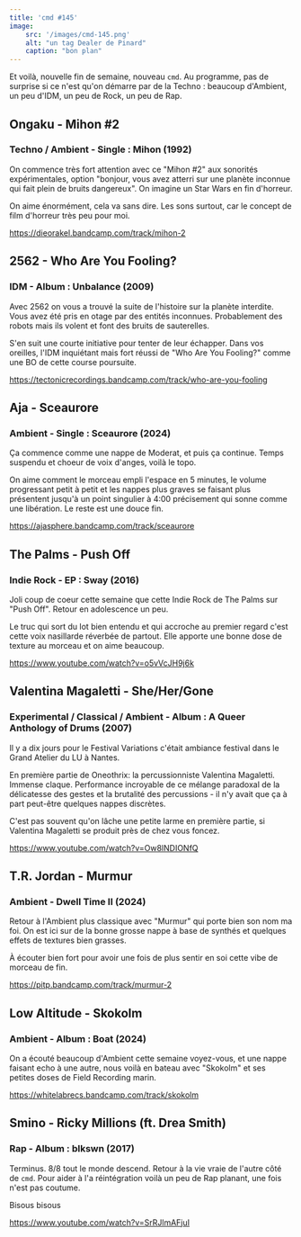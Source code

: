 ```yaml
---
title: 'cmd #145'
image:  
    src: '/images/cmd-145.png'
    alt: "un tag Dealer de Pinard" 
    caption: "bon plan"
---
```

Et voilà, nouvelle fin de semaine, nouveau `cmd`. Au programme, pas de surprise si ce n'est qu'on démarre par de la Techno : beaucoup d'Ambient, un peu d'IDM, un peu de Rock, un peu de Rap.

## Ongaku - Mihon #2 
### Techno / Ambient - Single : Mihon (1992)

On commence très fort attention avec ce "Mihon #2" aux sonorités expérimentales, option "bonjour, vous avez atterri sur une planète inconnue qui fait plein de bruits dangereux". On imagine un Star Wars en fin d'horreur.

On aime énormément, cela va sans dire. Les sons surtout, car le concept de film d'horreur très peu pour moi.

https://dieorakel.bandcamp.com/track/mihon-2

## 2562 - Who Are You Fooling? 
### IDM - Album : Unbalance (2009)

Avec 2562 on vous a trouvé la suite de l'histoire sur la planète interdite. Vous avez été pris en otage par des entités inconnues. Probablement des robots mais ils volent et font des bruits de sauterelles.

S'en suit une courte initiative pour tenter de leur échapper. Dans vos oreilles, l'IDM inquiétant mais fort réussi de "Who Are You Fooling?" comme une BO de cette course poursuite.

https://tectonicrecordings.bandcamp.com/track/who-are-you-fooling

## Aja - Sceaurore 
### Ambient - Single : Sceaurore (2024)

Ça commence comme une nappe de Moderat, et puis ça continue. Temps suspendu et choeur de voix d'anges, voilà le topo.

On aime comment le morceau empli l'espace en 5 minutes, le volume progressant petit à petit et les nappes plus graves se faisant plus présentent jusqu'à un point singulier à 4:00 précisement qui sonne comme une libération. Le reste est une douce fin.

https://ajasphere.bandcamp.com/track/sceaurore

## The Palms - Push Off 
### Indie Rock - EP : Sway (2016)

Joli coup de coeur cette semaine que cette Indie Rock de The Palms sur "Push Off". Retour en adolescence un peu.

Le truc qui sort du lot bien entendu et qui accroche au premier regard c'est cette voix nasillarde réverbée de partout. Elle apporte une bonne dose de texture au morceau et on aime beaucoup.

https://www.youtube.com/watch?v=o5vVcJH9j6k

## Valentina Magaletti - She/Her/Gone 
### Experimental / Classical / Ambient - Album : A Queer Anthology of Drums (2007)

Il y a dix jours pour le Festival Variations c'était ambiance festival dans le Grand Atelier du LU à Nantes.

En première partie de Oneothrix: la percussionniste Valentina Magaletti. Immense claque. Performance incroyable de ce mélange paradoxal de la délicatesse des gestes et la brutalité des percussions - il n'y avait que ça à part peut-être quelques nappes discrètes.

C'est pas souvent qu'on lâche une petite larme en première partie, si Valentina Magaletti se produit près de chez vous foncez.

https://www.youtube.com/watch?v=Ow8lNDIONfQ

## T.R. Jordan - Murmur 
### Ambient - Dwell Time II (2024)

Retour à l'Ambient plus classique avec "Murmur" qui porte bien son nom ma foi. On est ici sur de la bonne grosse nappe à base de synthés et quelques effets de textures bien grasses. 

À écouter bien fort pour avoir une fois de plus sentir en soi cette vibe de morceau de fin.

https://pitp.bandcamp.com/track/murmur-2

## Low Altitude - Skokolm 
### Ambient - Album : Boat (2024)

On a écouté beaucoup d'Ambient cette semaine voyez-vous, et une nappe faisant echo à une autre, nous voilà en bateau avec "Skokolm" et ses petites doses de Field Recording marin.

https://whitelabrecs.bandcamp.com/track/skokolm

## Smino - Ricky Millions (ft. Drea Smith) 
### Rap - Album : blkswn (2017)

Terminus. 8/8 tout le monde descend. Retour à la vie vraie de l'autre côté de `cmd`. Pour aider à l'a réintégration voilà un peu de Rap planant, une fois n'est pas coutume.

Bisous bisous

https://www.youtube.com/watch?v=SrRJlmAFjuI
